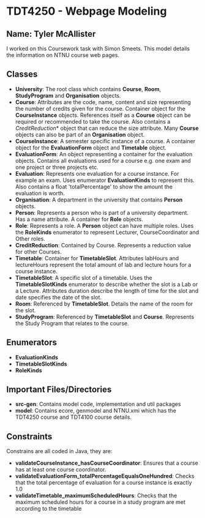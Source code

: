 # TDT4250 - Webpage Modeling 
## Name: Tyler McAllister
I worked on this Coursework task with Simon Smeets.
This model details the information on NTNU course web pages.

## Classes
- **University**: The root class which contains **Course**, **Room**, **StudyProgram** and **Organisation** objects.
- **Course**: Attributes are the code, name, content and size representing the number of credits given for the course. Container object for the **CourseInstance** objects. References itself as a **Course** object can be required or recommended to take the course. Also contains a *CreditReduction** object that can reduce the size attribute. Many **Course** objects can also be part of an **Organisation** object.
- **CourseInstance**: A semester specific instance of a course. A container object for the **EvaluationForm** object and **Timetable** object.
- **EvaluationForm**: An object representing a container for the evaluation objects. Contains all evaluations used for a course e.g. one exam and one project or three projects etc.
- **Evaluation**: Represents one evaluation for a course instance. For example an exam. Uses enumerator **EvaluationKinds** to represent this. Also contains a float 'totalPercentage' to show the amount the evaluation is worth.
- **Organisation**: A department in the university that contains **Person** objects.
- **Person**: Represents a person who is part of a university department. Has a name attribute. A container for **Role** objects.
- **Role**: Represents a role. A **Person** object can have multiple roles. Uses the **RoleKinds** enumerator to represent Lecturer, CourseCoordinator and Other roles.
- **CreditReduction**: Contained by Course. Represents a reduction value for other Courses.
- **Timetable**: Container for **TimetableSlot**. Attributes labHours and lectureHours represent the total amount of lab and lecture hours for a course instance.
- **TimetableSlot**: A specific slot of a timetable. Uses the **TimetableSlotKinds** enumerator to describe whether the slot is a Lab or a Lecture. Attributes duration describe the length of time for the slot and date specifies the date of the slot.
- **Room**: Referenced by **TimetableSlot**. Details the name of the room for the slot.
- **StudyProgram**: Referenced by **TimetableSlot** and **Course**. Represents the Study Program that relates to the course.

## Enumerators
- **EvaluationKinds**
- **TimetableSlotKinds**
- **RoleKinds**

## Important Files/Directories
- **src-gen**: Contains model code, implementation and util packages
- **model**: Contains ecore, genmodel and NTNU.xmi which has the TDT4250 course and TDT4100 course details.

## Constraints
Constrains are all coded in Java, they are:
- **validateCourseInstance_hasCourseCoordinator**: Ensures that a course has at least one course coordinator.
- **validateEvaluationForm_totalPercentageEqualsOneHundred**: Checks that the total percentage of evaluation for a course instance is exactly 1.0
- **validateTimetable_maximumScheduledHours**: Checks that the maximum scheduled hours for a course in a study program are met according to the timetable